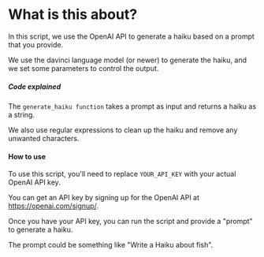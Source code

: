 # What is this about?

In this script, we use the OpenAI API to generate a haiku based on a prompt that you provide. 

We use the davinci language model (or newer) to generate the haiku, and we set some parameters to control the output.

##### Code explained

The `generate_haiku function` takes a prompt as input and returns a haiku as a string.

We also use regular expressions to clean up the haiku and remove any unwanted characters.

#### How to use

To use this script, you'll need to replace `YOUR_API_KEY` with your actual OpenAI API key.

You can get an API key by signing up for the OpenAI API at https://openai.com/signup/. 

Once you have your API key, you can run the script and provide a "prompt" to generate a haiku.

The prompt could be something like "Write a Haiku about fish".
